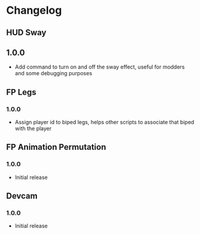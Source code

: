 # Changelog

## HUD Sway
## 1.0.0
- Add command to turn on and off the sway effect, useful for modders and some debugging purposes

## FP Legs
### 1.0.0
- Assign player id to biped legs, helps other scripts to associate that biped with the player

## FP Animation Permutation
### 1.0.0
- Initial release

## Devcam
### 1.0.0
- Initial release
